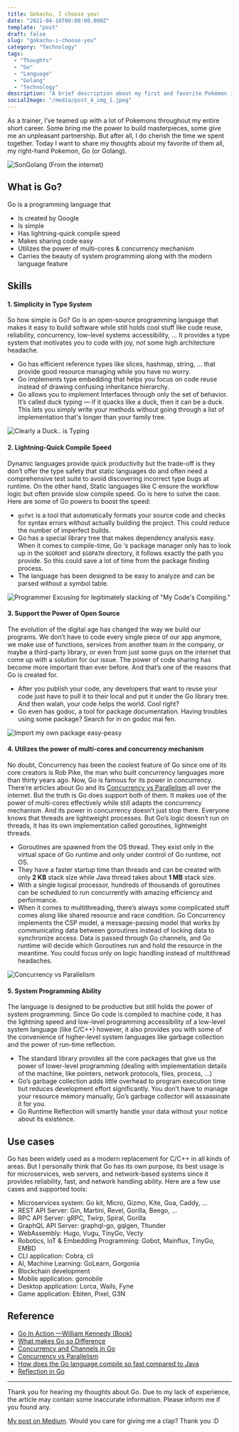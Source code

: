```yaml
---
title: Gokachu, I choose you!
date: "2021-04-10T00:00:00.000Z"
template: "post"
draft: false
slug: "gokachu-i-choose-you"
category: "Technology"
tags:
  - "Thoughts"
  - "Go"
  - "Language"
  - "Golang"
  - "Technology"
description: "A brief description about my first and favorite Pokémon in the stack, Go"
socialImage: "/media/post_4_img_1.jpeg"
---
```


As a trainer, I’ve teamed up with a lot of Pokemons throughout my entire short career. Some bring me the power to build masterpieces, some give me an unpleasant partnership. But after all, I do cherish the time we spent together. Today I want to share my thoughts about my favorite of them all, my right-hand Pokemon, Go (or Golang).

![SonGolang (From the internet)](/media/post_4_img_1.jpeg)

## What is Go?

Go is a programming language that

- Is created by Google
- Is simple
- Has lightning-quick compile speed
- Makes sharing code easy
- Utilizes the power of multi-cores & concurrency mechanism
- Carries the beauty of system programming along with the modern language feature

## Skills

#### 1. Simplicity in Type System

So how simple is Go? Go is an open-source programming language that makes it easy to build software while still holds cool stuff like code reuse, reliability, concurrency, low-level systems accessibility, … It provides a type system that motivates you to code with joy, not some high architecture headache.

- Go has efficient reference types like slices, hashmap, string, … that provide good resource managing while you have no worry.
- Go implements type embedding that helps you focus on code reuse instead of drawing confusing inheritance hierarchy.
- Go allows you to implement Interfaces through only the set of behavior. It’s called duck typing — if it quacks like a duck, then it can be a duck. This lets you simply write your methods without going through a list of implementation that's longer than your family tree.

![Clearly a Duck.. is Typing](/media/post_4_img_2.jpeg)

#### 2. Lightning-Quick Compile Speed

Dynamic languages provide quick productivity but the trade-off is they don’t offer the type safety that static languages do and often need a comprehensive test suite to avoid discovering incorrect type bugs at runtime. On the other hand, Static languages like C ensure the workflow logic but often provide slow compile speed. Go is here to solve the case. Here are some of Go powers to boost the speed:

- `gofmt` is a tool that automatically formats your source code and checks for syntax errors without actually building the project. This could reduce the number of imperfect builds.
- Go has a special library tree that makes dependency analysis easy. When it comes to compile-time, Go ‘s package manager only has to look up in the `$GOROOT` and `$GOPATH` directory, it follows exactly the path you provide. So this could save a lot of time from the package finding process.
- The language has been designed to be easy to analyze and can be parsed without a symbol table.

![Programmer Excusing for legitimately slacking of "My Code's Compiling."](/media/post_4_img_3.png)

#### 3. Support the Power of Open Source

The evolution of the digital age has changed the way we build our programs. We don’t have to code every single piece of our app anymore, we make use of functions, services from another team in the company, or maybe a third-party library, or even from just some guys on the internet that come up with a solution for our issue. The power of code sharing has become more important than ever before. And that’s one of the reasons that Go is created for.

- After you publish your code, any developers that want to reuse your code just have to pull it to their local and put it under the Go library tree. And then walah, your code helps the world. Cool right?
- Go even has godoc, a tool for package documentation. Having troubles using some package? Search for in on godoc mai fen.

![Import my own package easy-peasy](/media/post_4_img_4.png)

#### 4. Utilizes the power of multi-cores and concurrency mechanism

No doubt, Concurrency has been the coolest feature of Go since one of its core creators is Rob Pike, the man who built concurrency languages more than thirty years ago. Now, Go is famous for its power in concurrency. There’re articles about Go and its [Concurrency vs Parallelism](https://blog.golang.org/waza-talk) all over the internet. But the truth is Go does support both of them. It makes use of the power of multi-cores effectively while still adapts the concurrency mechanism. And its power in concurrency doesn’t just stop there. Everyone knows that threads are lightweight processes. But Go’s logic doesn’t run on threads, it has its own implementation called goroutines, lightweight threads.

- Goroutines are spawned from the OS thread. They exist only in the virtual space of Go runtime and only under control of Go runtime, not OS.
- They have a faster startup time than threads and can be created with only **2 KB** stack size while Java thread takes about **1 MB** stack size.
- With a single logical processor, hundreds of thousands of goroutines can be scheduled to run concurrently with amazing efficiency and performance.
- When it comes to multithreading, there’s always some complicated stuff comes along like shared resource and race condition. Go Concurrency implements the CSP model, a message-passing model that works by communicating data between goroutines instead of locking data to synchronize access. Data is passed through Go channels, and Go runtime will decide which Goroutines run and hold the resource in the meantime. You could focus only on logic handling instead of multithread headaches.

![Concurrency vs Parallelism](/media/post_4_img_5.jpeg)

#### 5. System Programming Ability

The language is designed to be productive but still holds the power of system programming. Since Go code is compiled to machine code, it has the lightning speed and low-level programming accessibility of a low-level system language (like C/C++) however, it also provides you with some of the convenience of higher-level system languages like garbage collection and the power of run-time reflection.

- The standard library provides all the core packages that give us the power of lower-level programming (dealing with implementation details of the machine, like pointers, network protocols, files, process, …)
- Go’s garbage collection adds little overhead to program execution time but reduces development effort significantly. You don’t have to manage your resource memory manually, Go’s garbage collector will assassinate it for you.
- Go Runtime Reflection will smartly handle your data without your notice about its existence.

## Use cases

Go has been widely used as a modern replacement for C/C++ in all kinds of areas. But I personally think that Go has its own purpose, its best usage is for microservices, web servers, and network-based systems since it provides reliability, fast, and network handling ability. Here are a few use cases and supported tools:

- Microservices system: Go kit, Micro, Gizmo, Kite, Goa, Caddy, …
- REST API Server: Gin, Martini, Revel, Gorilla, Beego, …
- RPC API Server: gRPC, Twirp, Spiral, Gorilla
- GraphQL API Server: graphql-go, gqlgen, Thunder
- WebAssembly: Hugo, Vugu, TinyGo, Vecty
- Robotics, IoT & Embedding Programming: Gobot, Mainflux, TinyGo, EMBD
- CLI application: Cobra, cli
- AI, Machine Learning: GoLearn, Gorgonia
- Blockchain development
- Mobile application: gomobile
- Desktop application: Lorca, Wails, Fyne
- Game application: Ebiten, Pixel, G3N

## Reference

- [Go In Action —William Kennedy (Book)](https://www.oreilly.com/library/view/go-in-action/9781617291784/)
- [What makes Go so Difference](https://betterprogramming.pub/what-makes-go-so-different-eb0648498ce0)
- [Concurrency and Channels in Go](https://medium.com/trendyol-tech/concurrency-and-channels-in-go-bbc4dea75286)
- [Concurrency vs Parallelism](https://blog.golang.org/waza-talk)
- [How does the Go language compile so fast compared to Java](https://www.quora.com/How-does-the-Go-language-compile-so-fast-compared-to-Java)
- [Reflection in Go](https://www.integralist.co.uk/posts/reflection-in-go/)

---

Thank you for hearing my thoughts about Go. Due to my lack of experience, the article may contain some inaccurate information. Please inform me if you found any.

[My post on Medium](https://phuwn.medium.com/gokachu-i-choose-you-efd4da2603c1). Would you care for giving me a clap? Thank you :D
